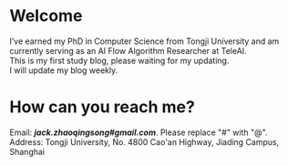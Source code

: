 # Welcome
I’ve earned my PhD in Computer Science from Tongji University and am currently serving as an AI Flow Algorithm Researcher at TeleAI.
<br>This is my first study blog, please waiting for my updating. 
<br>I will update my blog weekly.

# How can you reach me?
Email: ***jack.zhaoqingsong#gmail.com***. Please replace "#" with "@". 
<br>Address: Tongji University, No. 4800 Cao'an Highway, Jiading Campus, Shanghai

